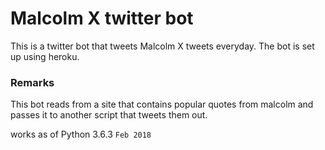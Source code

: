 # Malcolm X twitter bot

This is a twitter bot that tweets Malcolm X tweets everyday. The bot is set up using heroku.


### Remarks

This bot reads from a site that contains popular quotes from malcolm and passes it to another script that tweets them out.

works as of Python 3.6.3 ``Feb 2018``
